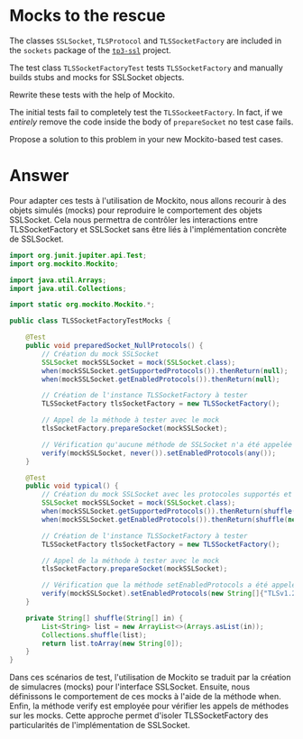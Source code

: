# Mocks to the rescue

The classes `SSLSocket`, `TLSProtocol` and `TLSSocketFactory` are included in the `sockets` package of the [`tp3-ssl`](../code/tp3-ssl) project.

The test class `TLSSocketFactoryTest` tests `TLSSocketFactory` and manually builds stubs and mocks for SSLSocket objects.

Rewrite these tests with the help of Mockito.

The initial tests fail to completely test the `TLSSockeetFactory`. In fact, if we *entirely* remove the code inside the body of `prepareSocket` no test case fails.

Propose a solution to this problem in your new Mockito-based test cases.

# Answer

Pour adapter ces tests à l'utilisation de Mockito, nous allons recourir à des objets simulés (mocks) pour reproduire le comportement des objets SSLSocket. Cela nous permettra de contrôler les interactions entre TLSSocketFactory et SSLSocket sans être liés à l'implémentation concrète de SSLSocket.

```java
import org.junit.jupiter.api.Test;
import org.mockito.Mockito;

import java.util.Arrays;
import java.util.Collections;

import static org.mockito.Mockito.*;

public class TLSSocketFactoryTestMocks {

    @Test
    public void preparedSocket_NullProtocols() {
        // Création du mock SSLSocket
        SSLSocket mockSSLSocket = mock(SSLSocket.class);
        when(mockSSLSocket.getSupportedProtocols()).thenReturn(null);
        when(mockSSLSocket.getEnabledProtocols()).thenReturn(null);

        // Création de l'instance TLSSocketFactory à tester
        TLSSocketFactory tlsSocketFactory = new TLSSocketFactory();

        // Appel de la méthode à tester avec le mock
        tlsSocketFactory.prepareSocket(mockSSLSocket);

        // Vérification qu'aucune méthode de SSLSocket n'a été appelée
        verify(mockSSLSocket, never()).setEnabledProtocols(any());
    }

    @Test
    public void typical() {
        // Création du mock SSLSocket avec les protocoles supportés et activés
        SSLSocket mockSSLSocket = mock(SSLSocket.class);
        when(mockSSLSocket.getSupportedProtocols()).thenReturn(shuffle(new String[]{"SSLv2Hello", "SSLv3", "TLSv1", "TLSv1.1", "TLSv1.2"}));
        when(mockSSLSocket.getEnabledProtocols()).thenReturn(shuffle(new String[]{"SSLv3", "TLSv1"}));

        // Création de l'instance TLSSocketFactory à tester
        TLSSocketFactory tlsSocketFactory = new TLSSocketFactory();

        // Appel de la méthode à tester avec le mock
        tlsSocketFactory.prepareSocket(mockSSLSocket);

        // Vérification que la méthode setEnabledProtocols a été appelée avec les protocoles attendus
        verify(mockSSLSocket).setEnabledProtocols(new String[]{"TLSv1.2", "TLSv1.1", "TLSv1", "SSLv3"});
    }

    private String[] shuffle(String[] in) {
        List<String> list = new ArrayList<>(Arrays.asList(in));
        Collections.shuffle(list);
        return list.toArray(new String[0]);
    }
}
```

Dans ces scénarios de test, l'utilisation de Mockito se traduit par la création de simulacres (mocks) pour l'interface SSLSocket. Ensuite, nous définissons le comportement de ces mocks à l'aide de la méthode when. Enfin, la méthode verify est employée pour vérifier les appels de méthodes sur les mocks. Cette approche permet d'isoler TLSSocketFactory des particularités de l'implémentation de SSLSocket.
